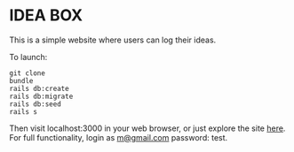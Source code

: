 # IDEA BOX

This is a simple website where users can log their ideas.

To launch:
```
git clone
bundle
rails db:create
rails db:migrate
rails db:seed
rails s
```


Then visit localhost:3000 in your web browser, or just explore the site [here](http://outsidetheideabox.herokuapp.com/). For full functionality, login as m@gmail.com password: test.
